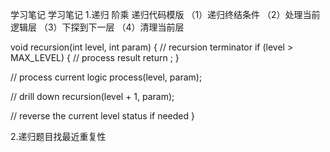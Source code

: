 学习笔记
学习笔记
1.递归 阶乘
递归代码模版
（1）递归终结条件
（2）处理当前逻辑层
（3）下探到下一层
（4）清理当前层

void recursion(int level, int param) { 
  // recursion terminator
  if (level > MAX_LEVEL) { 
    // process result 
    return ; 
  }

  // process current logic 
  process(level, param);

  // drill down 
  recursion(level + 1, param);

  // reverse the current level status if needed
}


2.递归题目找最近重复性

